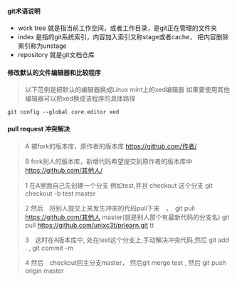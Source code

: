 #### git术语说明

* work tree  就是指当前工作空间，或者工作目录，是git正在管理的文件夹
* index      是指的git系统索引，内容加入索引又称stage或者cache， 把内容删除索引称为unstage
* repository 就是git文档仓库



#### 修改默认的文件编辑器和比较程序

> 以下范例是把默认的编辑器换成Linux mint上的xed编辑器
> 如果要使用其他编辑器可以把xed换成该程序的具体路径

    git config --global core.editor xed

#### pull request 冲突解决


> A 被fork的版本库，原作者的版本库   https://github.com/作者/

> B fork别人的版本库，新增代码希望提交到原作者的版本库中　https://github.com/其他人/


> 1 在A里面自己先创建一个分支 例如test,并且 checkout 这个分支
          git checkout -b test master
          
> 2 然后　将别人提交上来发生冲突的代码pull下来　，　git pull https://github.com/其他人 master(就是别人那个有最新代码的分支名)
          git pull https://github.com/unixc3t/prlearn.git tt
          
> 3　这时在A版本库中, 处在test这个分支上,手动解决冲突代码,然后 git add . , git commit -m

> 4  然后　checkout回主分支master， 然后git merge test , 然后 git push origin master
